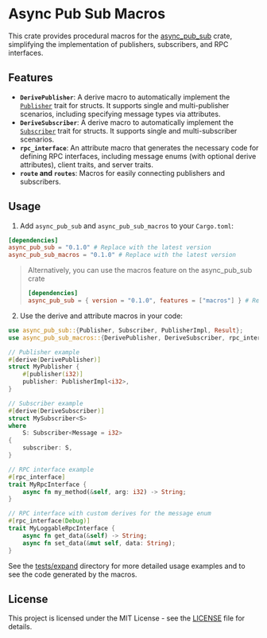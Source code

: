 # Async Pub Sub Macros

This crate provides procedural macros for the [async_pub_sub](../async_pub_sub/README.md) crate, simplifying the implementation of publishers, subscribers, and RPC interfaces.

## Features

*   **`DerivePublisher`**: A derive macro to automatically implement the [`Publisher`](../async_pub_sub/src/publisher/mod.rs) trait for structs. It supports single and multi-publisher scenarios, including specifying message types via attributes.
*   **`DeriveSubscriber`**: A derive macro to automatically implement the [`Subscriber`](../async_pub_sub/src/subscriber/mod.rs) trait for structs. It supports single and multi-subscriber scenarios.
*   **`rpc_interface`**: An attribute macro that generates the necessary code for defining RPC interfaces, including message enums (with optional derive attributes), client traits, and server traits.
*   **`route` and `routes`**: Macros for easily connecting publishers and subscribers.

## Usage

1.  Add `async_pub_sub` and `async_pub_sub_macros` to your `Cargo.toml`:

```toml
[dependencies]
async_pub_sub = "0.1.0" # Replace with the latest version
async_pub_sub_macros = "0.1.0" # Replace with the latest version
```

> Alternatively, you can use the macros feature on the async_pub_sub crate
> ```toml
> [dependencies]
> async_pub_sub = { version = "0.1.0", features = ["macros"] } # Replace with the latest version
> ```

2.  Use the derive and attribute macros in your code:

```rust
use async_pub_sub::{Publisher, Subscriber, PublisherImpl, Result};
use async_pub_sub_macros::{DerivePublisher, DeriveSubscriber, rpc_interface};

// Publisher example
#[derive(DerivePublisher)]
struct MyPublisher {
    #[publisher(i32)]
    publisher: PublisherImpl<i32>,
}

// Subscriber example
#[derive(DeriveSubscriber)]
struct MySubscriber<S> 
where 
    S: Subscriber<Message = i32>
{
    subscriber: S,
}

// RPC interface example
#[rpc_interface]
trait MyRpcInterface {
    async fn my_method(&self, arg: i32) -> String;
}

// RPC interface with custom derives for the message enum
#[rpc_interface(Debug)]
trait MyLoggableRpcInterface {
    async fn get_data(&self) -> String;
    async fn set_data(&mut self, data: String);
}
```

See the [tests/expand](tests/expand/) directory for more detailed usage examples and to see the code generated by the macros.

## License

This project is licensed under the MIT License - see the [LICENSE](LICENSE) file for details.
